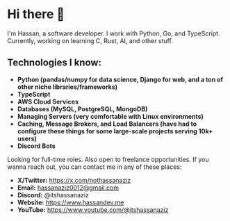 # Hi there 👋

I'm Hassan, a software developer. I work with Python, Go, and TypeScript. Currently, working on learning C, Rust, AI, and other stuff. 

## Technologies I know:
* **Python (pandas/numpy for data science, Django for web, and a ton of other niche libraries/frameworks)**
* **TypeScript**
* **AWS Cloud Services**
* **Databases (MySQL, PostgreSQL, MongoDB)**
* **Managing Servers (very comfortable with Linux environments)**
* **Caching, Message Brokers, and Load Balancers (have had to configure these things for some large-scale projects serving 10k+ users)**
* **Discord Bots**

Looking for full-time roles. Also open to freelance opportunities. If you wanna reach out, you can contact me in any of these places:
- **X/Twitter:** https://x.com/nothassanaziz
- **Email:** hassanaziz0012@gmail.com
- **Discord:** @itshassanaziz
- **Website:** https://www.hassandev.me
- **YouTube:** https://www.youtube.com/@itshassanaziz
